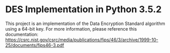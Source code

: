 # DES Implementation in Python 3.5.2

This project is an implementation of the Data Encryption Standard algorithm using a 64-bit key. For more information, please reference this documentation: https://csrc.nist.gov/csrc/media/publications/fips/46/3/archive/1999-10-25/documents/fips46-3.pdf

